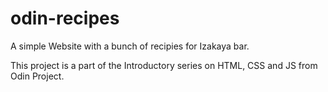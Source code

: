 # odin-recipes

A simple Website with a bunch of recipies for Izakaya bar.

This project is a part of the Introductory series on HTML, 
CSS and JS from Odin Project.
